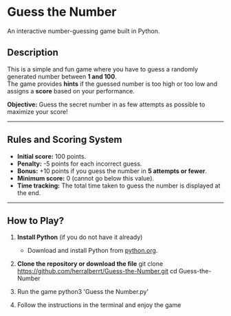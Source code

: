 # Guess the Number
An interactive number-guessing game built in Python.

## Description
This is a simple and fun game where you have to guess a randomly generated number between **1 and 100**.  
The game provides **hints** if the guessed number is too high or too low and assigns a **score** based on your performance.  

**Objective:** Guess the secret number in as few attempts as possible to maximize your score!

---

## **Rules and Scoring System**
- **Initial score:** 100 points.
- **Penalty:** -5 points for each incorrect guess.
- **Bonus:** +10 points if you guess the number in **5 attempts or fewer**.
- **Minimum score:** 0 (cannot go below this value).
- **Time tracking:** The total time taken to guess the number is displayed at the end.

---

## **How to Play?**
1. **Install Python** (if you do not have it already)  
   - Download and install Python from [python.org](https://www.python.org/).

2. **Clone the repository or download the file**
    git clone https://github.com/herralberrt/Guess-the-Number.git
    cd Guess-the-Number

3. Run the game
    python3 'Guess the Number.py'

4. Follow the instructions in the terminal and enjoy the game
